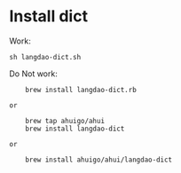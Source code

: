 # Install dict
Work:

    sh langdao-dict.sh

Do Not work:

        brew install langdao-dict.rb

    or

        brew tap ahuigo/ahui
        brew install langdao-dict

    or

        brew install ahuigo/ahui/langdao-dict
